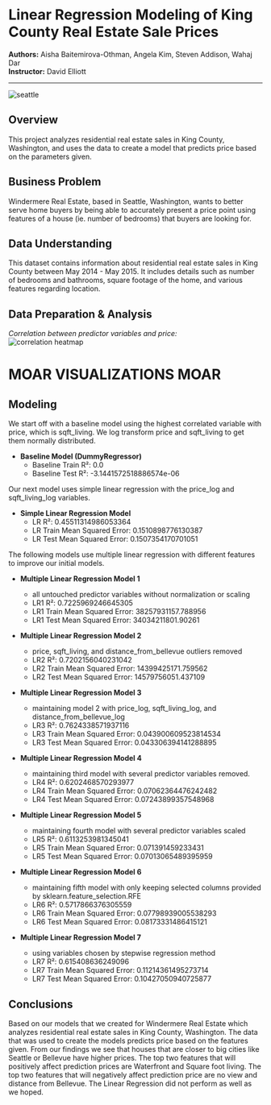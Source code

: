 # Linear Regression Modeling of King County Real Estate Sale Prices
<p>
<b>Authors:</b> Aisha Baitemirova-Othman, Angela Kim, Steven Addison, Wahaj Dar
<br>
<b>Instructor:</b> David Elliott
</p>


----------

![seattle](https://www.racialequityalliance.org/wp-content/uploads/2016/10/assessors_social-1.jpg)






## Overview
This project analyzes residential real estate sales in King County, Washington, and uses the data to create a model that predicts price based on the parameters given.


## Business Problem
Windermere Real Estate, based in Seattle, Washington, wants to better serve home buyers by being able to accurately present a price point using features of a house (ie. number of bedrooms) that buyers are looking for.


## Data Understanding
This dataset contains information about residential real estate sales in King County between May 2014 - May 2015. It includes details such as number of bedrooms and bathrooms, square footage of the home, and various features regarding location.


## Data Preparation & Analysis
*Correlation between predictor variables and price:*
\
![correlation heatmap](https://user-images.githubusercontent.com/79756630/142519308-558e395b-6a2e-4bbd-afa8-05cb9befe575.png)



# MOAR VISUALIZATIONS MOAR



## Modeling
We start off with a baseline model using the highest correlated variable with price, which is sqft_living. We log transform price and sqft_living to get them normally distributed.
* <b>Baseline Model (DummyRegressor)</b>
   * Baseline Train R²: 0.0
   * Baseline Test R²: -3.1441572518886574e-06


Our next model uses simple linear regression with the price_log and sqft_living_log variables.
* <b>Simple Linear Regression Model</b>
   * LR R²: 0.45511314986053364
   * LR Train Mean Squared Error: 0.1510898776130387
   * LR Test Mean Squared Error: 0.1507354170701051


The following models use multiple linear regression with different features to improve our initial models.
* <b>Multiple Linear Regression Model 1</b>
   * all untouched predictor variables without normalization or scaling
   * LR1 R²: 0.7225969246645305
   * LR1 Train Mean Squared Error: 38257931157.788956
   * LR1 Test Mean Squared Error: 34034211801.90261


* <b>Multiple Linear Regression Model 2</b>
   * price, sqft_living, and distance_from_bellevue outliers removed
   * LR2 R²: 0.7202156040231042
   * LR2 Train Mean Squared Error: 14399425171.759562
   * LR2 Test Mean Squared Error: 14579756051.437109


* <b>Multiple Linear Regression Model 3</b>
   * maintaining model 2 with price_log, sqft_living_log, and distance_from_bellevue_log
   * LR3 R²: 0.7624338571937116
   * LR3 Train Mean Squared Error: 0.043900609523814534
   * LR3 Test Mean Squared Error: 0.043306394141288895


* <b>Multiple Linear Regression Model 4</b>
   * maintaining third model with several predictor variables removed.
   * LR4 R²: 0.6202468570293977
   * LR4 Train Mean Squared Error: 0.07062364476242482
   * LR4 Test Mean Squared Error: 0.07243899357548968


* <b>Multiple Linear Regression Model 5</b>
   * maintaining fourth model with several predictor variables scaled
   * LR5 R²: 0.6113253981345041
   * LR5 Train Mean Squared Error: 0.071391459233431
   * LR5 Test Mean Squared Error: 0.07013065489395959


* <b>Multiple Linear Regression Model 6</b>
   * maintaining fifth model with only keeping selected columns provided by sklearn.feature_selection.RFE
   * LR6 R²: 0.5717866376305559
   * LR6 Train Mean Squared Error: 0.07798939005538293
   * LR6 Test Mean Squared Error: 0.08173331486415121


* <b>Multiple Linear Regression Model 7</b>
   * using variables chosen by stepwise regression method
   * LR7 R²: 0.615408636249096
   * LR7 Train Mean Squared Error: 0.11214361495273714
   * LR7 Test Mean Squared Error: 0.10427050940725877



## Conclusions
Based on our models that we created for Windermere Real Estate which analyzes residential real estate sales in King County, Washington. The data that was used to create the models predicts price based on the features given. From our findings we see that houses that are closer to big cities like Seattle or Bellevue have higher prices. The top two features that will positively affect prediction prices are Waterfront and Square foot living. The top two features that will negatively affect prediction price are no view and distance from Bellevue. The Linear Regression did not perform as well as we hoped. 


